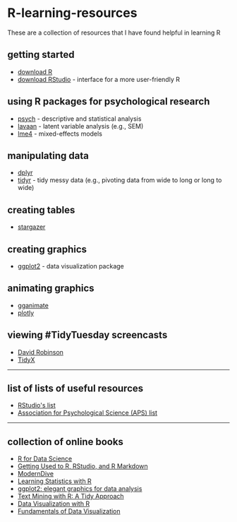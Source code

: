 # R-learning-resources
These are a collection of resources that I have found helpful in learning R

## getting started
* [download R](https://www.r-project.org/)
* [download RStudio](https://rstudio.com/products/rstudio/download/) - interface for a more user-friendly R

## using R packages for psychological research
* [psych](http://personality-project.org/r/psych/) - descriptive and statistical analysis
* [lavaan](https://lavaan.ugent.be/start.html) - latent variable analysis (e.g., SEM)
* [lme4](https://github.com/lme4/lme4/) - mixed-effects models

## manipulating data
* [dplyr](https://dplyr.tidyverse.org/)
* [tidyr](https://tidyr.tidyverse.org/) - tidy messy data (e.g., pivoting data from wide to long or long to wide)

## creating tables
* [stargazer](https://www.jakeruss.com/cheatsheets/stargazer/)

## creating graphics
* [ggplot2](https://ggplot2.tidyverse.org/) - data visualization package

## animating graphics
* [gganimate](https://gganimate.com/articles/gganimate.html)
* [plotly](https://plotly.com/r/getting-started/)

## viewing #TidyTuesday screencasts
* [David Robinson](https://www.youtube.com/user/safe4democracy/videos)
* [TidyX](https://www.youtube.com/c/TidyX_screencast/videos)

***

## list of lists of useful resources
* [RStudio's list](https://support.rstudio.com/hc/en-us/articles/201057987-Quick-list-of-useful-R-packages)
* [Association for Psychological Science (APS) list](https://www.psychologicalscience.org/observer/learning-to-work-with-r)

***

## collection of online books

* [R for Data Science](https://r4ds.had.co.nz/)
* [Getting Used to R, RStudio, and R Markdown](https://rbasics.netlify.app/index.html)
* [ModernDive](https://moderndive.com/)
* [Learning Statistics with R](https://learningstatisticswithr.com/)
* [ggplot2: elegant graphics for data analysis](https://ggplot2-book.org/index.html)
* [Text Mining with R: A Tidy Approach](https://www.tidytextmining.com/tidytext.html)
* [Data Visualization with R](https://rkabacoff.github.io/datavis/)
* [Fundamentals of Data Visualization](https://clauswilke.com/dataviz/)
